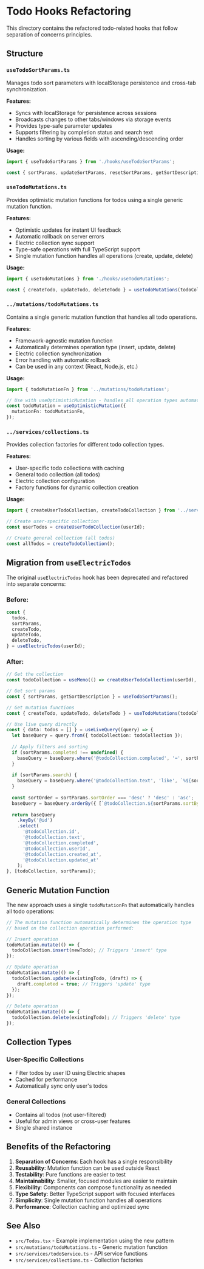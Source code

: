 # Todo Hooks Refactoring

This directory contains the refactored todo-related hooks that follow separation of concerns principles.

## Structure

### `useTodoSortParams.ts`
Manages todo sort parameters with localStorage persistence and cross-tab synchronization.

**Features:**
- Syncs with localStorage for persistence across sessions
- Broadcasts changes to other tabs/windows via storage events
- Provides type-safe parameter updates
- Supports filtering by completion status and search text
- Handles sorting by various fields with ascending/descending order

**Usage:**
```typescript
import { useTodoSortParams } from './hooks/useTodoSortParams';

const { sortParams, updateSortParams, resetSortParams, getSortDescription } = useTodoSortParams();
```

### `useTodoMutations.ts`
Provides optimistic mutation functions for todos using a single generic mutation function.

**Features:**
- Optimistic updates for instant UI feedback
- Automatic rollback on server errors
- Electric collection sync support
- Type-safe operations with full TypeScript support
- Single mutation function handles all operations (create, update, delete)

**Usage:**
```typescript
import { useTodoMutations } from './hooks/useTodoMutations';

const { createTodo, updateTodo, deleteTodo } = useTodoMutations(todoCollection, userId);
```

### `../mutations/todoMutations.ts`
Contains a single generic mutation function that handles all todo operations.

**Features:**
- Framework-agnostic mutation function
- Automatically determines operation type (insert, update, delete)
- Electric collection synchronization
- Error handling with automatic rollback
- Can be used in any context (React, Node.js, etc.)

**Usage:**
```typescript
import { todoMutationFn } from '../mutations/todoMutations';

// Use with useOptimisticMutation - handles all operation types automatically
const todoMutation = useOptimisticMutation({
  mutationFn: todoMutationFn,
});
```

### `../services/collections.ts`
Provides collection factories for different todo collection types.

**Features:**
- User-specific todo collections with caching
- General todo collection (all todos)
- Electric collection configuration
- Factory functions for dynamic collection creation

**Usage:**
```typescript
import { createUserTodoCollection, createTodoCollection } from '../services/collections';

// Create user-specific collection
const userTodos = createUserTodoCollection(userId);

// Create general collection (all todos)
const allTodos = createTodoCollection();
```

## Migration from `useElectricTodos`

The original `useElectricTodos` hook has been deprecated and refactored into separate concerns:

### Before:
```typescript
const {
  todos,
  sortParams,
  createTodo,
  updateTodo,
  deleteTodo,
} = useElectricTodos(userId);
```

### After:
```typescript
// Get the collection
const todoCollection = useMemo(() => createUserTodoCollection(userId), [userId]);

// Get sort params
const { sortParams, getSortDescription } = useTodoSortParams();

// Get mutation functions
const { createTodo, updateTodo, deleteTodo } = useTodoMutations(todoCollection, userId);

// Use live query directly
const { data: todos = [] } = useLiveQuery((query) => {
  let baseQuery = query.from({ todoCollection: todoCollection });
  
  // Apply filters and sorting
  if (sortParams.completed !== undefined) {
    baseQuery = baseQuery.where('@todoCollection.completed', '=', sortParams.completed);
  }
  
  if (sortParams.search) {
    baseQuery = baseQuery.where('@todoCollection.text', 'like', `%${sortParams.search}%`);
  }
  
  const sortOrder = sortParams.sortOrder === 'desc' ? 'desc' : 'asc';
  baseQuery = baseQuery.orderBy({ [`@todoCollection.${sortParams.sortBy}`]: sortOrder } as any);
  
  return baseQuery
    .keyBy('@id')
    .select(
      '@todoCollection.id',
      '@todoCollection.text', 
      '@todoCollection.completed',
      '@todoCollection.userId',
      '@todoCollection.created_at',
      '@todoCollection.updated_at'
    );
}, [todoCollection, sortParams]);
```

## Generic Mutation Function

The new approach uses a single `todoMutationFn` that automatically handles all todo operations:

```typescript
// The mutation function automatically determines the operation type
// based on the collection operation performed:

// Insert operation
todoMutation.mutate(() => {
  todoCollection.insert(newTodo); // Triggers 'insert' type
});

// Update operation  
todoMutation.mutate(() => {
  todoCollection.update(existingTodo, (draft) => {
    draft.completed = true; // Triggers 'update' type
  });
});

// Delete operation
todoMutation.mutate(() => {
  todoCollection.delete(existingTodo); // Triggers 'delete' type
});
```

## Collection Types

### User-Specific Collections
- Filter todos by user ID using Electric shapes
- Cached for performance
- Automatically sync only user's todos

### General Collections  
- Contains all todos (not user-filtered)
- Useful for admin views or cross-user features
- Single shared instance

## Benefits of the Refactoring

1. **Separation of Concerns**: Each hook has a single responsibility
2. **Reusability**: Mutation function can be used outside React
3. **Testability**: Pure functions are easier to test
4. **Maintainability**: Smaller, focused modules are easier to maintain
5. **Flexibility**: Components can compose functionality as needed
6. **Type Safety**: Better TypeScript support with focused interfaces
7. **Simplicity**: Single mutation function handles all operations
8. **Performance**: Collection caching and optimized sync

## See Also

- `src/Todos.tsx` - Example implementation using the new pattern
- `src/mutations/todoMutations.ts` - Generic mutation function
- `src/services/todoService.ts` - API service functions
- `src/services/collections.ts` - Collection factories 